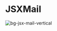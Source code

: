 # JSXMail

![bg-jsx-mail-vertical](https://user-images.githubusercontent.com/72868196/183706424-f68bea8c-aa55-4b5d-870d-c0224cde74a5.jpg)
